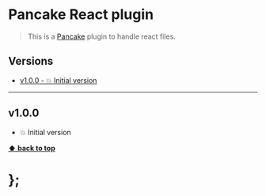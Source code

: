 Pancake React plugin
=================

> This is a [Pancake](https://github.com/govau/pancake) plugin to handle react files.


## Versions

* [v1.0.0 - 💥 Initial version](v100)


----------------------------------------------------------------------------------------------------------------------------------------------------------------

## v1.0.0

- 💥 Initial version


**[⬆ back to top](#contents)**


# };
